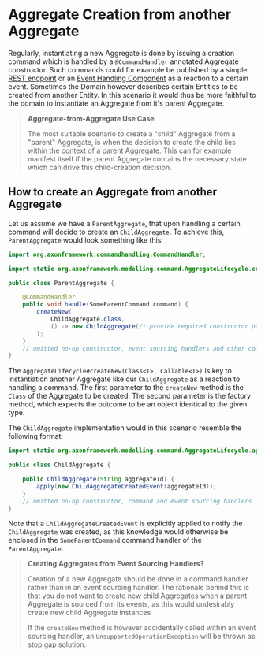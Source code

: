# Aggregate Creation from another Aggregate

Regularly, instantiating a new Aggregate is done by issuing a creation command which is handled by a `@CommandHandler` annotated Aggregate constructor. Such commands could for example be published by a simple [REST endpoint](https://github.com/domaincomponents/reference-guide/tree/7ae838faa2d2d8045603b108c1e042f7452f59dc/implementing-domain-logic/connecting-the-ui/command-publishing-use-cases.md) or an [Event Handling Component]() as a reaction to a certain event. Sometimes the Domain however describes certain Entities to be created from another Entity. In this scenario it would thus be more faithful to the domain to instantiate an Aggregate from it's parent Aggregate.

> **Aggregate-from-Aggregate Use Case**
>
> The most suitable scenario to create a "child" Aggregate from a "parent" Aggregate, is when the decision to create the child lies within the context of a parent Aggregate. This can for example manifest itself if the parent Aggregate contains the necessary state which can drive this child-creation decision.

## How to create an Aggregate from another Aggregate

Let us assume we have a `ParentAggregate`, that upon handling a certain command will decide to create an `ChildAggregate`. To achieve this, `ParentAggregate` would look something like this:

```java
import org.axonframework.commandhandling.CommandHandler;

import static org.axonframework.modelling.command.AggregateLifecycle.createNew;

public class ParentAggregate {

    @CommandHandler
    public void handle(SomeParentCommand command) {
        createNew(
            ChildAggregate.class, 
            () -> new ChildAggregate(/* provide required constructor parameters if applicable */)
        ); 
    }
    // omitted no-op constructor, event sourcing handlers and other command handlers
}
```

The `AggregateLifecycle#createNew(Class<T>, Callable<T>)` is key to instantiation another Aggregate like our `ChildAggregate` as a reaction to handling a command. The first parameter to the `createNew` method is the `Class` of the Aggregate to be created. The second parameter is the factory method, which expects the outcome to be an object identical to the given type.

The `ChildAggregate` implementation would in this scenario resemble the following format:

```java
import static org.axonframework.modelling.command.AggregateLifecycle.apply;

public class ChildAggregate {

    public ChildAggregate(String aggregateId) {
        apply(new ChildAggregateCreatedEvent(aggregateId));
    }
    // omitted no-op constructor, command and event sourcing handlers
}
```

Note that a `ChildAggregateCreatedEvent` is explicitly applied to notify the `ChildAggregate` was created, as this knowledge would otherwise be enclosed in the `SomeParentCommand` command handler of the `ParentAggregate`.

> **Creating Aggregates from Event Sourcing Handlers?**
>
> Creation of a new Aggregate should be done in a command handler rather than in an event sourcing handler. The rationale behind this is that you do not want to create new child Aggregates when a parent Aggregate is sourced from its events, as this would undesirably create new child Aggregate instances
>
> If the `createNew` method is however accidentally called within an event sourcing handler, an `UnsupportedOperationException` will be thrown as stop gap solution.

